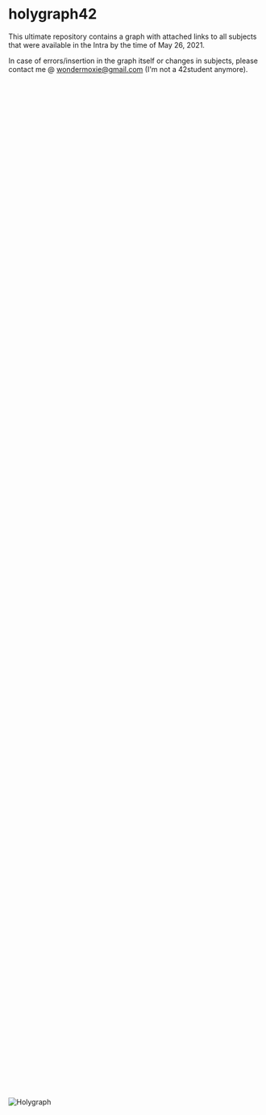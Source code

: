 # holygraph42
This ultimate repository contains a graph with attached links to all subjects that were available in the Intra by the time of May 26, 2021.

In case of errors/insertion in the graph itself or changes in subjects, please contact me @ wondermoxie@gmail.com (I'm not a 42student anymore).

<object data-file="https://raw.githubusercontent.com/akaylee/holygraph42/284a712cd29237b38f8ae527a20684e14278bf9a/Large%20files%20%26%20utilities/Holygraph.pdf" type="application/pdf" width="1500" height="2000">
    <embed src="https://raw.githubusercontent.com/akaylee/holygraph42/284a712cd29237b38f8ae527a20684e14278bf9a/Large%20files%20%26%20utilities/Holygraph.pdf">
        <p>Holygraph with links is avalaible here: <a href="https://drive.google.com/file/d/1YgZf8KRpl1vxxzX5ufL37F4exOyC2pdJ/view?usp=sharing">View PDF</a>.</p>
    </embed>
</object>

![Holygraph](https://user-images.githubusercontent.com/70947106/119666530-200e7400-be3e-11eb-9cb3-c0ab1e1b234f.png)
